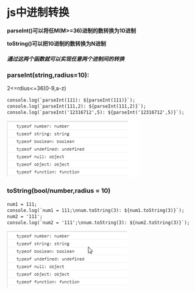 # js中进制转换

**parseInt()可以将任M(M>=36)进制的数转换为10进制**

**toString()可以把10进制的数转换为N进制**

##### 通过这两个函数就可以实现任意两个进制间的转换

### parseInt(string,radius=10):

2<=rdius<=36(0-9,a-z)

```
console.log(`parseInt(111): ${parseInt(111)}`);
console.log(`parseInt(111,2): ${parseInt(111,2)}`);
console.log(`parseInt('12316712',5): ${parseInt('12316712',5)}`);
```

![4.0](..\pictures\4.0.png)

### toString(bool/number,radius = 10)

```
num1 = 111;
console.log(`num1 = 111;\nnum.toString(3): ${num1.toString(3)}`);
num2 = '111';
console.log(`num2 = '111';\nnum.toString(3): ${num2.toString(3)}`);
```

![4.1](..\pictures\4.1.png)